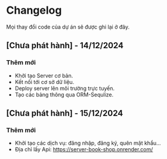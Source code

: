 # Changelog
Mọi thay đổi code của dự án sẽ được ghi lại ở đây.

## [Chưa phát hành] - 14/12/2024
### Thêm mới
- Khởi tạo Server cơ bản.
- Kết nối tới cơ sở dữ liệu.
- Deploy server lên môi trường trực tuyến.
- Tạo các bảng thông qua ORM-Sequlize.

## [Chưa phát hành] - 15/12/2024
### Thêm mới
- Khởi tạo các dịch vụ: đăng nhập, đăng ký, quên mật khẩu...
- Địa chỉ lấy Api: https://server-book-shop.onrender.com/


